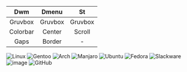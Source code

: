 | Dwm | Dmenu | St|
|:--: |:--:| :--:|
| Gruvbox | Gruvbox   | Gruvbox  |
| Colorbar | Center    | Scroll    |
| Gaps | Border | - |

![Linux](https://img.shields.io/badge/Linux-FCC624?style=for-the-badge&logo=linux&logoColor=black)
![Gentoo](https://img.shields.io/badge/Gentoo-54487A?style=for-the-badge&logo=gentoo&logoColor=white)
![Arch](https://img.shields.io/badge/Arch%20Linux-1793D1?logo=arch-linux&logoColor=fff&style=for-the-badge)
![Manjaro](https://img.shields.io/badge/Manjaro-35BF5C?style=for-the-badge&logo=Manjaro&logoColor=white)
![Ubuntu](https://img.shields.io/badge/Ubuntu-E95420?style=for-the-badge&logo=ubuntu&logoColor=white)
![Fedora](https://img.shields.io/badge/Fedora-294172?style=for-the-badge&logo=fedora&logoColor=white)
![Slackware](https://img.shields.io/badge/-Slackware-%231357BD?style=for-the-badge&logo=slackware&logoColor=white)
![image](https://github.com/aquaverso2077/dots/assets/149948716/0fac3da0-b893-4f28-8712-6d76c1f6cf7a)
![GitHub](https://img.shields.io/badge/github-%23121011.svg?style=for-the-badge&logo=github&logoColor=white)
